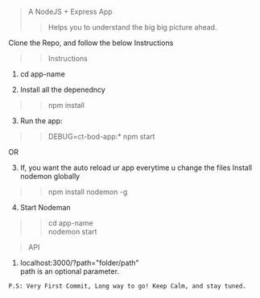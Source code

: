 > A NodeJS + Express App
>> Helps you to understand the big big picture ahead.

Clone the Repo, and follow the below Instructions

>> Instructions
1. cd app-name

2. Install all the depenedncy 
>> npm install

3. Run the app:
>> DEBUG=ct-bod-app:* npm start

OR

3. If, you want the auto reload ur app everytime u change the files
Install nodemon globally
>> npm install nodemon -g

4. Start Nodeman
 >> cd app-name </br>
 >> nodemon start
 
 > API
 1. localhost:3000/?path="folder/path" </br>
path is an optional parameter.

 ```
 P.S: Very First Commit, Long way to go! Keep Calm, and stay tuned.
 ```
